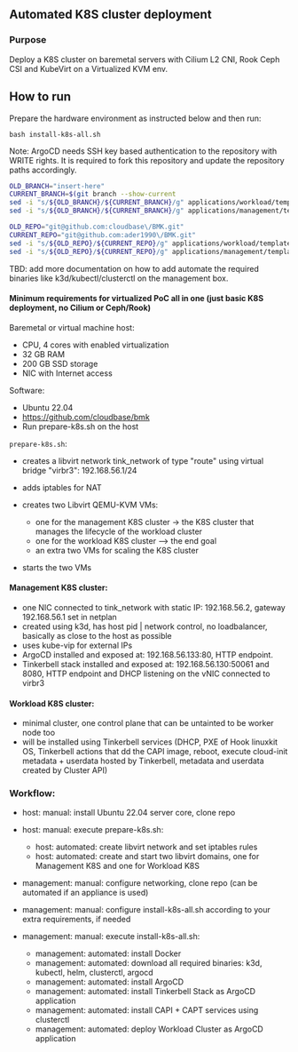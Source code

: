 ## Automated K8S cluster deployment

### Purpose

Deploy a K8S cluster on baremetal servers with Cilium L2 CNI, Rook Ceph CSI and KubeVirt on a Virtualized KVM env.

## How to run

Prepare the hardware environment as instructed below and then run:

```
bash install-k8s-all.sh
```

Note: ArgoCD needs SSH key based authentication to the repository with WRITE rights.
It is required to fork this repository and update the repository paths accordingly.

```bash
OLD_BRANCH="insert-here"
CURRENT_BRANCH=$(git branch --show-current
sed -i "s/${OLD_BRANCH}/${CURRENT_BRANCH}/g" applications/workload/templates/*
sed -i "s/${OLD_BRANCH}/${CURRENT_BRANCH}/g" applications/management/templates/*

OLD_REPO="git@github.com:cloudbase\/BMK.git"
CURRENT_REPO="git@github.com:ader1990\/BMK.git"
sed -i "s/${OLD_REPO}/${CURRENT_REPO}/g" applications/workload/templates/*
sed -i "s/${OLD_REPO}/${CURRENT_REPO}/g" applications/management/templates/*
```

TBD: add more documentation on how to add automate the required binaries like k3d/kubectl/clusterctl on the management box.

#### Minimum requirements for virtualized PoC all in one (just basic K8S deployment, no Cilium or Ceph/Rook)

Baremetal or virtual machine host:

  * CPU, 4 cores with enabled virtualization
  * 32 GB RAM
  * 200 GB SSD storage
  * NIC with Internet access

Software:

  * Ubuntu 22.04
  * https://github.com/cloudbase/bmk
  * Run prepare-k8s.sh on the host


`prepare-k8s.sh`:

  * creates a libvirt network tink_network of type "route" using virtual bridge "virbr3": 192.168.56.1/24
  * adds iptables for NAT

  * creates two Libvirt QEMU-KVM VMs:

    * one for the management K8S cluster -> the K8S cluster that manages the lifecycle of the workload cluster
    * one for the workload K8S cluster --> the end goal
    * an extra two VMs for scaling the K8S cluster

  * starts the two VMs

#### Management K8S cluster:

  * one NIC connected to tink_network with static IP: 192.168.56.2, gateway 192.168.56.1 set in netplan
  * created using k3d, has host pid | network control, no loadbalancer, basically as close to the host as possible
  * uses kube-vip for external IPs
  * ArgoCD installed and exposed at: 192.168.56.133:80, HTTP endpoint.
  * Tinkerbell stack installed and exposed at: 192.168.56.130:50061 and 8080, HTTP endpoint and DHCP listening on the vNIC connected to virbr3

#### Workload K8S cluster:

  * minimal cluster, one control plane that can be untainted to be worker node too
  * will be installed using Tinkerbell services (DHCP, PXE of Hook linuxkit OS, Tinkerbell actions that dd the CAPI image, reboot, execute cloud-init metadata + userdata hosted by Tinkerbell, metadata and userdata created by Cluster API)

### Workflow:


  * host: manual: install Ubuntu 22.04 server core, clone repo
  * host: manual: execute prepare-k8s.sh:

    * host: automated: create libvirt network and set iptables rules
    * host: automated: create and start two libvirt domains, one for Management K8S and one for Workload K8S

  * management: manual: configure networking, clone repo (can be automated if an appliance is used)
  * management: manual: configure install-k8s-all.sh according to your extra requirements, if needed
  * management: manual: execute install-k8s-all.sh:

    * management: automated: install Docker
    * management: automated: download all required binaries: k3d, kubectl, helm, clusterctl, argocd
    * management: automated: install ArgoCD
    * management: automated: install Tinkerbell Stack as ArgoCD application
    * management: automated: install CAPI + CAPT services using clusterctl
    * management: automated: deploy Workload Cluster as ArgoCD application
